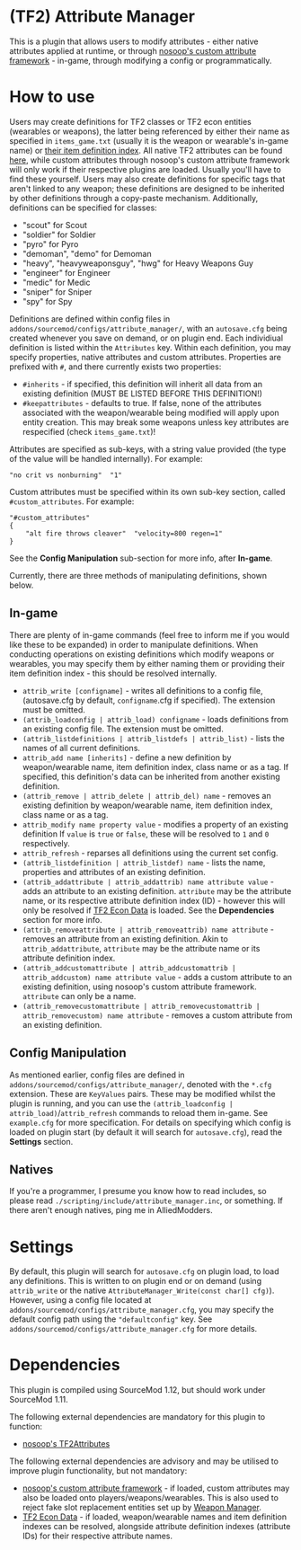 # (TF2) Attribute Manager

This is a plugin that allows users to modify attributes - either native attributes applied at runtime, or through [nosoop's custom attribute framework](https://github.com/nosoop/SM-TFCustAttr) - in-game, through modifying a config or programmatically.

# How to use
Users may create definitions for TF2 classes or TF2 econ entities (wearables or weapons), the latter being referenced by either their name as specified in `items_game.txt` (usually it is the weapon or wearable's in-game name) or [their item definition index](https://wiki.alliedmods.net/Team_fortress_2_item_definition_indexes). All native TF2 attributes can be found [here](https://wiki.teamfortress.com/wiki/List_of_item_attributes), while custom attributes through nosoop's custom attribute framework will only work if their respective plugins are loaded. Usually you'll have to find these yourself. Users may also create definitions for specific tags that aren't linked to any weapon; these definitions are designed to be inherited by other definitions through a copy-paste mechanism. Additionally, definitions can be specified for classes:
- "scout" for Scout
- "soldier" for Soldier
- "pyro" for Pyro
- "demoman", "demo" for Demoman
- "heavy", "heavyweaponsguy", "hwg" for Heavy Weapons Guy
- "engineer" for Engineer
- "medic" for Medic
- "sniper" for Sniper
- "spy" for Spy

Definitions are defined within config files in `addons/sourcemod/configs/attribute_manager/`, with an `autosave.cfg` being created whenever you save on demand, or on plugin end. Each individiual definition is listed within the `Attributes` key. Within each definition, you may specify properties, native attributes and custom attributes. Properties are prefixed with `#`, and there currently exists two properties:
- `#inherits` - if specified, this definition will inherit all data from an existing definition (MUST BE LISTED BEFORE THIS DEFINITION!)
- `#keepattributes` - defaults to true. If false, none of the attributes associated with the weapon/wearable being modified will apply upon entity creation. This may break some weapons unless key attributes are respecified (check `items_game.txt`)!

Attributes are specified as sub-keys, with a string value provided (the type of the value will be handled internally). For example:
```
"no crit vs nonburning"  "1"
```

Custom attributes must be specified within its own sub-key section, called `#custom_attributes`. For example:
```
"#custom_attributes"
{
    "alt fire throws cleaver"  "velocity=800 regen=1"
}
```

See the **Config Manipulation** sub-section for more info, after **In-game**.

Currently, there are three methods of manipulating definitions, shown below.

## In-game
There are plenty of in-game commands (feel free to inform me if you would like these to be expanded) in order to manipulate definitions. When conducting operations on existing definitions which modify weapons or wearables, you may specify them by either naming them or providing their item definition index - this should be resolved internally.
- `attrib_write [configname]` - writes all definitions to a config file, (autosave.cfg by default, `configname`.cfg if specified). The extension must be omitted.
- `(attrib_loadconfig | attrib_load) configname` - loads definitions from an existing config file. The extension must be omitted.
- `(attrib_listdefinitions | attrib_listdefs | attrib_list)` - lists the names of all current definitions.
- `attrib_add name [inherits]` - define a new definition by weapon/wearable name, item definition index, class name or as a tag. If specified, this definition's data can be inherited from another existing definition.
- `(attrib_remove | attrib_delete | attrib_del) name` - removes an existing definition by weapon/wearable name, item definition index, class name or as a tag.
- `attrib_modify name property value` - modifies a property of an existing definition If `value` is `true` or `false`, these will be resolved to `1` and `0` respectively.
- `attrib_refresh` - reparses all definitions using the current set config.
- `(attrib_listdefinition | attrib_listdef) name` - lists the name, properties and attributes of an existing definition.
- `(attrib_addattribute | attrib_addattrib) name attribute value` - adds an attribute to an existing definition. `attribute` may be the attribute name, or its respective attribute definition index (ID) - however this will only be resolved if [TF2 Econ Data](https://github.com/nosoop/SM-TFEconData) is loaded. See the **Dependencies** section for more info.
- `(attrib_removeattribute | attrib_removeattrib) name attribute` - removes an attribute from an existing definition. Akin to `attrib_addattribute`, `attribute` may be the attribute name or its attribute definition index.
- `(attrib_addcustomattribute | attrib_addcustomattrib | attrib_addcustom) name attribute value` - adds a custom attribute to an existing definition, using nosoop's custom attribute framework. `attribute` can only be a name.
- `(attrib_removecustomattribute | attrib_removecustomattrib | attrib_removecustom) name attribute` - removes a custom attribute from an existing definition.

## Config Manipulation
As mentioned earlier, config files are defined in `addons/sourcemod/configs/attribute_manager/`, denoted with the `*.cfg` extension. These are `KeyValues` pairs. These may be modified whilst the plugin is running, and you can use the `(attrib_loadconfig | attrib_load)`/`attrib_refresh` commands to reload them in-game. See `example.cfg` for more specification. For details on specifying which config is loaded on plugin start (by default it will search for `autosave.cfg`), read the **Settings** section.

## Natives
If you're a programmer, I presume you know how to read includes, so please read `./scripting/include/attribute_manager.inc`, or something. If there aren't enough natives, ping me in AlliedModders.

# Settings
By default, this plugin will search for `autosave.cfg` on plugin load, to load any definitions. This is written to on plugin end or on demand (using `attrib_write` or the native `AttributeManager_Write(const char[] cfg)`). However, using a config file located at `addons/sourcemod/configs/attribute_manager.cfg`, you may specify the default config path using the `"defaultconfig"` key. See `addons/sourcemod/configs/attribute_manager.cfg` for more details.

# Dependencies
This plugin is compiled using SourceMod 1.12, but should work under SourceMod 1.11.

The following external dependencies are mandatory for this plugin to function:
- [nosoop's TF2Attributes](https://github.com/nosoop/tf2attributes)

The following external dependencies are advisory and may be utilised to improve plugin functionality, but not mandatory:
- [nosoop's custom attribute framework](https://github.com/nosoop/SM-TFCustAttr) - if loaded, custom attributes may also be loaded onto players/weapons/wearables. This is also used to reject fake slot replacement entities set up by [Weapon Manager](https://github.com/NotnHeavy/TF2-Weapon-Manager).
- [TF2 Econ Data](https://github.com/nosoop/SM-TFEconData) - if loaded, weapon/wearable names and item definition indexes can be resolved, alongside attribute definition indexes (attribute IDs) for their respective attribute names.